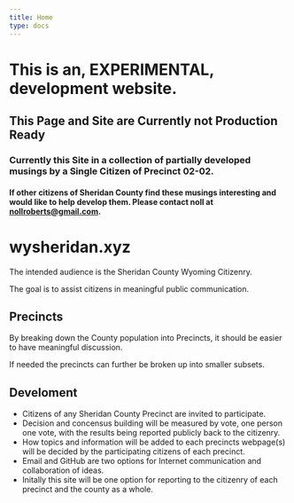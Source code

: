 ```yaml
---
title: Home
type: docs
---
```

# This is an, EXPERIMENTAL, development website.

## This Page and Site are Currently not Production Ready

### Currently this Site in a collection of partially developed musings by a Single Citizen of Precinct 02-02.

#### If other citizens of Sheridan County find these musings interesting and would like to help develop them. Please contact noll at nollroberts@gmail.com. 

# wysheridan.xyz
The intended audience is the Sheridan County Wyoming Citizenry.

The goal is to assist citizens in meaningful public communication.

## Precincts
By breaking down the County population into Precincts, it should be
easier to have meaningful discussion.

If needed the precincts can further be broken up into smaller subsets.

## Develoment 
- Citizens of any Sheridan County Precinct are invited to participate. 
- Decision and concensus building will be measured by vote, one person one vote, with the results being reported publicly back to the citizenry.   
- How topics and information will be added to each precincts webpage(s) will be decided by the participating citizens of each precinct.
- Email and GitHub are two options for Internet communication and collaboration of ideas.
- Initally this site will be one option for reporting to the citizenry of each precinct and the county as a whole.


